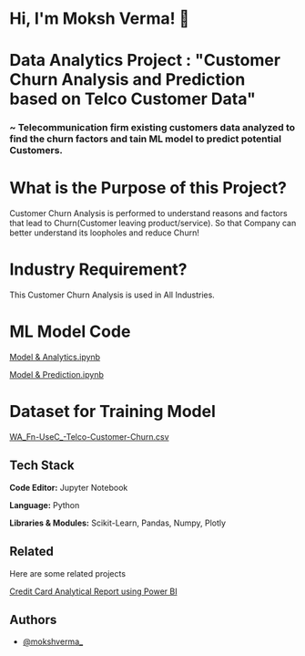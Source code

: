 # Hi, I'm Moksh Verma! 👋


# Data Analytics Project : "Customer Churn Analysis and Prediction based on Telco Customer Data"

### ~ Telecommunication firm existing customers data analyzed to find the churn factors and tain ML model to predict potential Customers.


# What is the Purpose of this Project?

Customer Churn Analysis is performed to understand reasons and factors that lead to Churn(Customer leaving product/service). So that Company can better understand its loopholes and reduce Churn!

# Industry Requirement?

This Customer Churn Analysis is used in All Industries.

# ML Model Code

[Model & Analytics.ipynb](https://github.com/mokshverma-dev/customer-churn-analysis-and-prediction/blob/main/Model%20%26%20Analytics.ipynb)

[Model & Prediction.ipynb](https://github.com/mokshverma-dev/customer-churn-analysis-and-prediction/blob/main/Model%20%26%20Prediction.ipynb)

# Dataset for Training Model

[WA_Fn-UseC_-Telco-Customer-Churn.csv](https://github.com/mokshverma-dev/customer-churn-analysis-and-prediction/blob/main/WA_Fn-UseC_-Telco-Customer-Churn.csv)

## Tech Stack

**Code Editor:**   Jupyter Notebook

**Language:**   Python

**Libraries & Modules:**  Scikit-Learn, Pandas, Numpy, Plotly


## Related

Here are some related projects

[Credit Card Analytical Report using Power BI](https://github.com/mokshverma-dev/Credit-Card-Analytical-Resport-using-Power-BI/tree/main)


## Authors

- [@mokshverma_](https://www.linkedin.com/in/mokshverma/)
